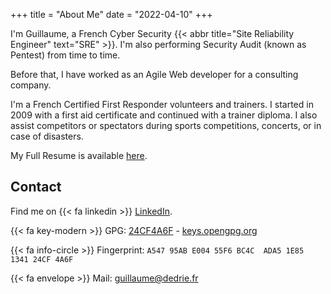 +++
title = "About Me"
date = "2022-04-10"
+++

I'm Guillaume, a French Cyber Security {{< abbr title="Site Reliability Engineer" text="SRE" >}}.
I'm also performing Security Audit (known as Pentest) from time to time.

Before that, I have worked as an Agile Web developer for a consulting company.

I'm a French Certified First Responder volunteers and trainers.
I started in 2009 with a first aid certificate and continued with a trainer diploma.
I also assist competitors or spectators during sports competitions, concerts, or in case of disasters.

My Full Resume is available [here](/files/Guillaume%20Dedrie%20-%20Resume.pdf).


## Contact

Find me on {{< fa linkedin >}} [LinkedIn](https://www.linkedin.com/in/guillaumededrie/).

{{< fa key-modern >}} GPG: [24CF4A6F](/files/24CF4A6F.asc) - [keys.opengpg.org](https://keys.openpgp.org/vks/v1/by-fingerprint/A54795ABE00455F6BC4CADA51E85134124CF4A6F)

{{< fa info-circle >}} Fingerprint: `A547 95AB E004 55F6 BC4C  ADA5 1E85 1341 24CF 4A6F`

{{< fa envelope >}} Mail: [guillaume@dedrie.fr](mailto:guillaume@dedrie.fr)
